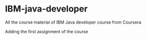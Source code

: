 # IBM-java-developer
All the course material of IBM Java developer course from Coursera

Adding the first assignment of the course
